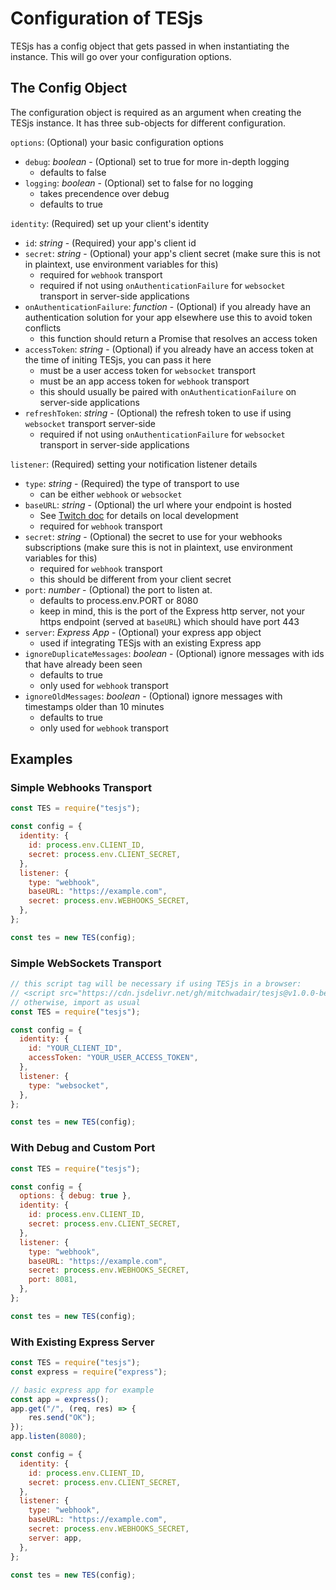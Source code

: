 # Configuration of TESjs

TESjs has a config object that gets passed in when instantiating the instance. This will go over your configuration options.

## The Config Object

The configuration object is required as an argument when creating the TESjs instance. It has three sub-objects for different configuration.

`options`: (Optional) your basic configuration options
- `debug`: _boolean_ - (Optional) set to true for more in-depth logging
  - defaults to false
- `logging`: _boolean_ - (Optional) set to false for no logging
  - takes precendence over debug
  - defaults to true

`identity`: (Required) set up your client's identity
- `id`: _string_ - (Required) your app's client id
- `secret`: _string_ - (Optional) your app's client secret (make sure this is not in plaintext, use environment variables for this)
  - required for `webhook` transport
  - required if not using `onAuthenticationFailure` for `websocket` transport in server-side applications
- `onAuthenticationFailure`: _function_ - (Optional) if you already have an authentication solution for your app elsewhere use this to avoid token conflicts
  - this function should return a Promise that resolves an access token
- `accessToken`: _string_ - (Optional) if you already have an access token at the time of initing TESjs, you can pass it here
  - must be a user access token for `websocket` transport
  - must be an app access token for `webhook` transport
  - this should usually be paired with `onAuthenticationFailure` on server-side applications
- `refreshToken`: _string_ - (Optional) the refresh token to use if using `websocket` transport server-side
  - required if not using `onAuthenticationFailure` for `websocket` transport in server-side applications

`listener`: (Required) setting your notification listener details
- `type`: _string_ - (Required) the type of transport to use
  - can be either `webhook` or `websocket`
- `baseURL`: _string_ - (Optional) the url where your endpoint is hosted
  - See [Twitch doc](https://dev.twitch.tv/docs/eventsub) for details on local development
  - required for `webhook` transport
- `secret`: _string_ - (Optional) the secret to use for your webhooks subscriptions (make sure this is not in plaintext, use environment variables for this)
  - required for `webhook` transport
  - this should be different from your client secret
- `port`: _number_ - (Optional) the port to listen at.
  - defaults to process.env.PORT or 8080
  - keep in mind, this is the port of the Express http server, not your https endpoint (served at `baseURL`) which should have port 443
- `server`: _Express App_ - (Optional) your express app object
  - used if integrating TESjs with an existing Express app
- `ignoreDuplicateMessages`: _boolean_ - (Optional) ignore messages with ids that have already been seen
  - defaults to true
  - only used for `webhook` transport
- `ignoreOldMessages`: _boolean_ - (Optional) ignore messages with timestamps older than 10 minutes
  - defaults to true
  - only used for `webhook` transport

## Examples

### Simple Webhooks Transport

```js
const TES = require("tesjs");

const config = {
  identity: {
    id: process.env.CLIENT_ID,
    secret: process.env.CLIENT_SECRET,
  },
  listener: {
    type: "webhook",
    baseURL: "https://example.com",
    secret: process.env.WEBHOOKS_SECRET,
  },
};

const tes = new TES(config);
```

### Simple WebSockets Transport

```js
// this script tag will be necessary if using TESjs in a browser:
// <script src="https://cdn.jsdelivr.net/gh/mitchwadair/tesjs@v1.0.0-beta.0/dist/tes.min.js"></script>
// otherwise, import as usual
const TES = require("tesjs");

const config = {
  identity: {
    id: "YOUR_CLIENT_ID",
    accessToken: "YOUR_USER_ACCESS_TOKEN",
  },
  listener: {
    type: "websocket",
  },
};

const tes = new TES(config);
```

### With Debug and Custom Port

```js
const TES = require("tesjs");

const config = {
  options: { debug: true },
  identity: {
    id: process.env.CLIENT_ID,
    secret: process.env.CLIENT_SECRET,
  },
  listener: {
    type: "webhook",
    baseURL: "https://example.com",
    secret: process.env.WEBHOOKS_SECRET,
    port: 8081,
  },
};

const tes = new TES(config);
```

### With Existing Express Server

```js
const TES = require("tesjs");
const express = require("express");

// basic express app for example
const app = express();
app.get("/", (req, res) => {
    res.send("OK");
});
app.listen(8080);

const config = {
  identity: {
    id: process.env.CLIENT_ID,
    secret: process.env.CLIENT_SECRET,
  },
  listener: {
    type: "webhook",
    baseURL: "https://example.com",
    secret: process.env.WEBHOOKS_SECRET,
    server: app,
  },
};

const tes = new TES(config);
```
